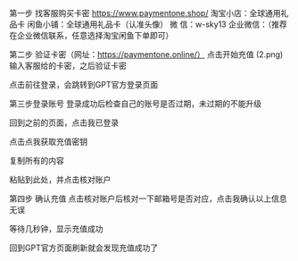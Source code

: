 第一步 找客服购买卡密
https://www.paymentone.shop/
淘宝小店：全球通用礼品卡
闲鱼小铺：全球通用礼品卡（认准头像）
微        信：w-sky13
企业微信：（推荐在企业微信联系，任意选择淘宝闲鱼下单即可）

第二步 验证卡密（网址：https://paymentone.online/）
点击开始充值
(2.png)
输入客服给的卡密，之后验证卡密

点击前往登录，会跳转到GPT官方登录页面

第三步登录账号
登录成功后检查自己的账号是否过期，未过期的不能升级

回到之前的页面，点击我已登录

点击点我获取充值密钥

复制所有的内容

粘贴到此处，并点击核对账户

第四步 确认充值
点击核对账户后核对一下邮箱号是否对应，点击我确认以上信息无误

等待几秒钟，显示充值成功

回到GPT官方页面刷新就会发现充值成功了
